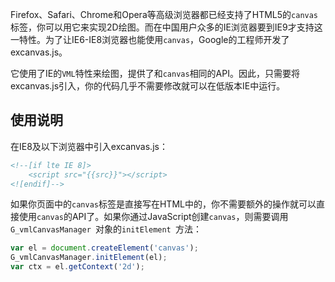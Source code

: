 Firefox、Safari、Chrome和Opera等高级浏览器都已经支持了HTML5的`canvas`标签，你可以用它来实现2D绘图。而在中国用户众多的IE浏览器要到IE9才支持这一特性。为了让IE6-IE8浏览器也能使用`canvas`，Google的工程师开发了excanvas.js。

它使用了IE的`VML`特性来绘图，提供了和`canvas`相同的API。因此，只需要将excanvas.js引入，你的代码几乎不需要修改就可以在低版本IE中运行。

## 使用说明

在IE8及以下浏览器中引入excanvas.js：

```html
<!--[if lte IE 8]>
    <script src="{{src}}"></script>
<![endif]-->
```

如果你页面中的`canvas`标签是直接写在HTML中的，你不需要额外的操作就可以直接使用`canvas`的API了。如果你通过JavaScript创建`canvas`，则需要调用`G_vmlCanvasManager `对象的`initElement `方法：

```js
var el = document.createElement('canvas');
G_vmlCanvasManager.initElement(el);
var ctx = el.getContext('2d');
```


